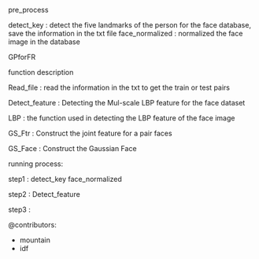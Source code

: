 pre_process

detect_key          : detect the five landmarks of the person for the face database,
            	      save the information in the txt file
face_normalized     : normalized the face image in the database



GPforFR

function description

Read_file	    : read the information  in the txt to get the train or test pairs

Detect_feature      : Detecting the Mul-scale LBP feature for the face dataset

LBP                 : the function used in detecting the LBP feature of the face image


GS_Ftr  	    : Construct the joint feature for a pair faces

GS_Face      	    : Construct the Gaussian Face



running process:

step1		    : detect_key  face_normalized

step2		    : Detect_feature

step3		    :   

@contributors: 
* mountain
* idf 


